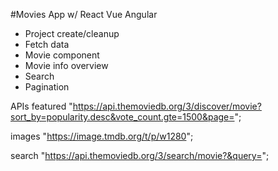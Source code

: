 
#Movies App w/ React Vue Angular
  - Project create/cleanup
  - Fetch data 
  - Movie component
  - Movie info overview
  - Search
  - Pagination

APIs
featured "https://api.themoviedb.org/3/discover/movie?sort_by=popularity.desc&vote_count.gte=1500&page=";

images "https://image.tmdb.org/t/p/w1280";

search "https://api.themoviedb.org/3/search/movie?&query=";
